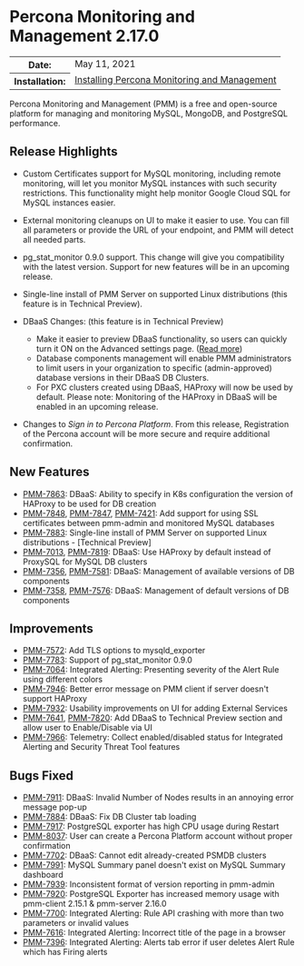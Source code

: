 # Percona Monitoring and Management 2.17.0

<table class="docutils field-list" frame="void" rules="none">
  <colgroup>
    <col class="field-name">
    <col class="field-body">
  </colgroup>
  <tbody valign="top">
    <tr class="field-odd field">
      <th class="field-name">Date:</th>
      <td class="field-body">May 11, 2021</td>
    </tr>
    <tr class="field-even field">
      <th class="field-name">Installation:</th>
      <td class="field-body">
        <a class="reference external" href="https://www.percona.com/software/pmm/quickstart">Installing Percona Monitoring and Management</a></td>
    </tr>
  </tbody>
</table>

Percona Monitoring and Management (PMM) is a free and open-source platform for managing and monitoring MySQL, MongoDB, and PostgreSQL performance.

## Release Highlights

- Custom Certificates support for MySQL monitoring, including remote monitoring, will let you monitor MySQL instances with such security restrictions. This functionality might help monitor Google Cloud SQL for MySQL instances easier.

- External monitoring cleanups on UI to make it easier to use. You can fill all parameters or provide the URL of your endpoint, and PMM will detect all needed parts.

- pg_stat_monitor 0.9.0 support. This change will give you compatibility with the latest version. Support for new features will be in an upcoming release.

- Single-line install of PMM Server on supported Linux distributions (this feature is in Technical Preview).

- DBaaS Changes: (this feature is in Technical Preview)
    - Make it easier to preview DBaaS functionality, so users can quickly turn it ON on the Advanced settings page. ([Read more](../how-to/configure.md#advanced-settings))
    - Database components management will enable PMM administrators to limit users in your organization to specific (admin-approved) database versions in their DBaaS DB Clusters.
    - For PXC clusters created using DBaaS, HAProxy will now be used by default.  Please note: Monitoring of the HAProxy in DBaaS will be enabled in an upcoming release.

- Changes to *Sign in to Percona Platform*. From this release, Registration of the Percona account will be more secure and require additional confirmation.



## New Features

* [PMM-7863](https://jira.percona.com/browse/PMM-7863): DBaaS: Ability to specify in K8s configuration the version of HAProxy to be used for DB creation
* [PMM-7848](https://jira.percona.com/browse/PMM-7848), [PMM-7847](https://jira.percona.com/browse/PMM-7847), [PMM-7421](https://jira.percona.com/browse/PMM-7421): Add support for using SSL certificates between pmm-admin and monitored MySQL databases
* [PMM-7883](https://jira.percona.com/browse/PMM-7883): Single-line install of PMM Server on supported Linux distributions - [Technical Preview]
* [PMM-7013](https://jira.percona.com/browse/PMM-7013), [PMM-7819](https://jira.percona.com/browse/PMM-7819): DBaaS: Use HAProxy by default instead of ProxySQL for MySQL DB clusters
* [PMM-7356](https://jira.percona.com/browse/PMM-7356), [PMM-7581](https://jira.percona.com/browse/PMM-7581): DBaaS: Management of available versions of DB components
* [PMM-7358](https://jira.percona.com/browse/PMM-7358), [PMM-7576](https://jira.percona.com/browse/PMM-7576): DBaaS: Management of default versions of DB components


## Improvements

* [PMM-7572](https://jira.percona.com/browse/PMM-7572): Add TLS options to mysqld_exporter
* [PMM-7783](https://jira.percona.com/browse/PMM-7783): Support of pg_stat_monitor 0.9.0
* [PMM-7064](https://jira.percona.com/browse/PMM-7064): Integrated Alerting: Presenting severity of the Alert Rule using different colors
* [PMM-7946](https://jira.percona.com/browse/PMM-7946): Better error message on PMM client if server doesn't support HAProxy
* [PMM-7932](https://jira.percona.com/browse/PMM-7932): Usability improvements on UI for adding External Services
* [PMM-7641](https://jira.percona.com/browse/PMM-7641), [PMM-7820](https://jira.percona.com/browse/PMM-7820): Add DBaaS to Technical Preview section and allow user to Enable/Disable via UI
* [PMM-7966](https://jira.percona.com/browse/PMM-7966): Telemetry: Collect enabled/disabled status for Integrated Alerting and Security Threat Tool features

## Bugs Fixed

* [PMM-7911](https://jira.percona.com/browse/PMM-7911): DBaaS: Invalid Number of Nodes results in an annoying error message pop-up
* [PMM-7884](https://jira.percona.com/browse/PMM-7884): DBaaS: Fix DB Cluster tab loading
* [PMM-7917](https://jira.percona.com/browse/PMM-7917): PostgreSQL exporter has high CPU usage during Restart
* [PMM-8037](https://jira.percona.com/browse/PMM-8037): User can create a Percona Platform account without proper confirmation
* [PMM-7702](https://jira.percona.com/browse/PMM-7702): DBaaS: Cannot edit already-created PSMDB clusters
* [PMM-7991](https://jira.percona.com/browse/PMM-7991): MySQL Summary panel doesn't exist on MySQL Summary dashboard
* [PMM-7939](https://jira.percona.com/browse/PMM-7939): Inconsistent format of version reporting in pmm-admin
* [PMM-7920](https://jira.percona.com/browse/PMM-7920): PostgreSQL Exporter has increased memory usage with pmm-client 2.15.1 & pmm-server 2.16.0
* [PMM-7700](https://jira.percona.com/browse/PMM-7700): Integrated Alerting: Rule API crashing with more than two parameters or invalid values
* [PMM-7616](https://jira.percona.com/browse/PMM-7616): Integrated Alerting: Incorrect title of the page in a browser
* [PMM-7396](https://jira.percona.com/browse/PMM-7396): Integrated Alerting: Alerts tab error if user deletes Alert Rule which has Firing alerts
